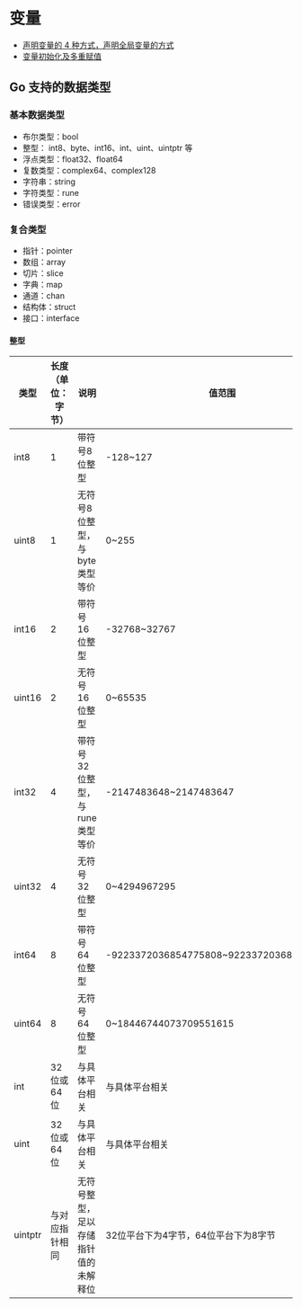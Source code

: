 # 变量

- [声明变量的 4 种方式，声明全局变量的方式](./variable.go)
- [变量初始化及多重赋值](./variable1.go)

## Go 支持的数据类型

### 基本数据类型

- 布尔类型：bool
- 整型： int8、byte、int16、int、uint、uintptr 等
- 浮点类型：float32、float64
- 复数类型：complex64、complex128
- 字符串：string
- 字符类型：rune
- 错误类型：error

### 复合类型

- 指针：pointer
- 数组：array
- 切片：slice
- 字典：map
- 通道：chan
- 结构体：struct
- 接口：interface

#### 整型

类型	| 长度（单位：字节）	| 说明 | 值范围 | 默认值
--- | --- | --- | --- | ---
int8 |  1	 |  带符号8位整型	 |  -128~127	 |  0
uint8	 |  1	 |  无符号8位整型，与 byte 类型等价	 |  0~255	 |  0
int16	 |  2	 |  带符号16位整型 |  	-32768~32767	 |  0
uint16	 |  2	 |  无符号16位整型	 |  0~65535 |  	0
int32	 |  4	 |  带符号32位整型，与 rune 类型等价	 |  -2147483648~2147483647 |  	0
uint32	 |  4	 |  无符号32位整型	 |  0~4294967295 |  	0
int64	 |  8	 |  带符号64位整型 |  	-9223372036854775808~9223372036854775807	 |  0
uint64	 |  8	 |  无符号64位整型	 |  0~18446744073709551615	 |  0
int	 |  32位或64位	 |  与具体平台相关	 |  与具体平台相关	 |  0
uint	 |  32位或64位 |  	与具体平台相关	 |  与具体平台相关 |  	0
uintptr |  	与对应指针相同 |  	无符号整型，足以存储指针值的未解释位	 |  32位平台下为4字节，64位平台下为8字节 |  0